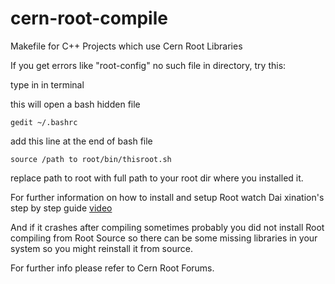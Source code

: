 # cern-root-compile
Makefile for C++ Projects which use Cern Root Libraries

If you get errors like "root-config" no such file in directory, try this:

type in in terminal

this will open a bash hidden file
```
gedit ~/.bashrc 
```
add this line at the end of bash file
```
source /path to root/bin/thisroot.sh 
```

replace path to root with full path to your root dir where you installed it.

For further information on how to install and setup Root watch Dai xination's step by step guide [video](https://www.youtube.com/watch?v=LfSFGkkBT-k)

And if it crashes after compiling sometimes probably you did not install Root compiling from Root Source so there can be some missing libraries in your system so you might reinstall it from source.

For further info please refer to Cern Root Forums. 
